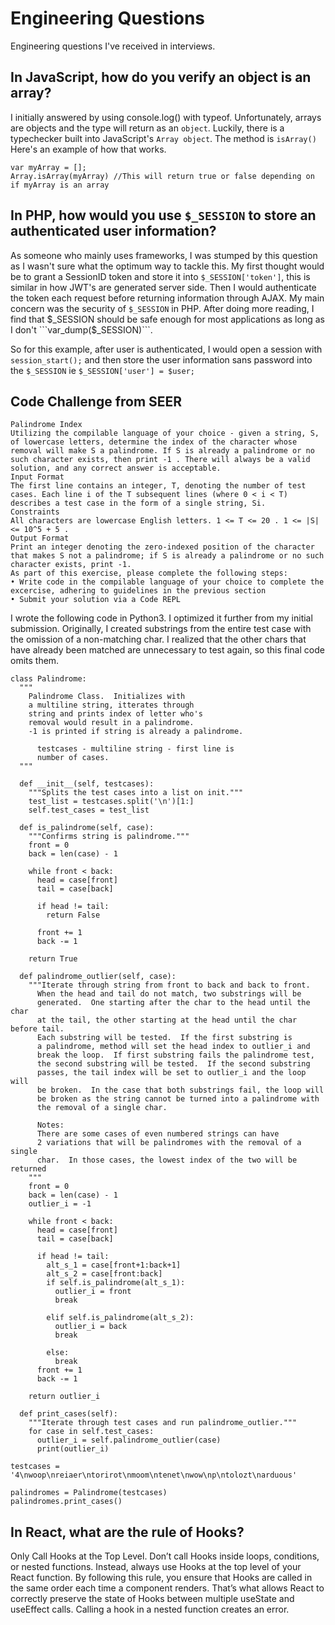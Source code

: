 # Engineering Questions
Engineering questions I've received in interviews.

## In JavaScript, how do you verify an object is an array?
I initially answered by using console.log() with typeof.  Unfortunately, arrays are objects and the type will return as an ```object```. Luckily, there is a typechecker built into JavaScript's ```Array object```.  The method is ```isArray()```   Here's an example of how that works.
```
var myArray = [];
Array.isArray(myArray) //This will return true or false depending on if myArray is an array
```

## In PHP, how would you use ```$_SESSION``` to store an authenticated user information?
As someone who mainly uses frameworks, I was stumped by this question as I wasn't sure what the optimum way to tackle this.  My first thought would be to grant a SessionID token and store it into ```$_SESSION['token']```, this is similar in how JWT's are generated server side.  Then I would authenticate the token each request before returning information through AJAX.  My main concern was the security of ```$_SESSION``` in PHP.  After doing more reading, I find that $_SESSION should be safe enough for most applications as long as I don't ```var_dump($_SESSION)```. 

So for this example, after user is authenticated, I would open a session with ```session_start();``` and then store the user information sans password into the ```$_SESSION``` ie ```$_SESSION['user'] = $user;```


## Code Challenge from SEER
```
Palindrome Index
Utilizing the compilable language of your choice - given a string, S, of lowercase letters, determine the index of the character whose removal will make S a palindrome. If S is already a palindrome or no such character exists, then print -1 . There will always be a valid solution, and any correct answer is acceptable.
Input Format
The first line contains an integer, T, denoting the number of test cases. Each line i of the T subsequent lines (where 0 < i < T) describes a test case in the form of a single string, Si.
Constraints
All characters are lowercase English letters. 1 <= T <= 20 . 1 <= |S| <= 10^5 + 5 .
Output Format
Print an integer denoting the zero-indexed position of the character that makes S not a palindrome; if S is already a palindrome or no such character exists, print -1.
As part of this exercise, please complete the following steps:
• Write code in the compilable language of your choice to complete the excercise, adhering to guidelines in the previous section
• Submit your solution via a Code REPL
```

I wrote the following code in Python3.  I optimized it further from my initial submission.  Originally, I created substrings from the entire test case with the omission of a non-matching char.  I realized that the other chars that have already been matched are unnecessary to test again, so this final code omits them.
```
class Palindrome:
  """
    Palindrome Class.  Initializes with 
    a multiline string, itterates through 
    string and prints index of letter who's
    removal would result in a palindrome.
    -1 is printed if string is already a palindrome.

      testcases - multiline string - first line is 
      number of cases.
  """

  def __init__(self, testcases):
    """Splits the test cases into a list on init."""
    test_list = testcases.split('\n')[1:]
    self.test_cases = test_list

  def is_palindrome(self, case):
    """Confirms string is palindrome."""
    front = 0
    back = len(case) - 1

    while front < back:
      head = case[front]
      tail = case[back]

      if head != tail:
        return False
      
      front += 1
      back -= 1
    
    return True

  def palindrome_outlier(self, case):
    """Iterate through string from front to back and back to front.
      When the head and tail do not match, two substrings will be 
      generated.  One starting after the char to the head until the char 
      at the tail, the other starting at the head until the char before tail.
      Each substring will be tested.  If the first substring is 
      a palindrome, method will set the head index to outlier_i and 
      break the loop.  If first substring fails the palindrome test,
      the second substring will be tested.  If the second substring 
      passes, the tail index will be set to outlier_i and the loop will 
      be broken.  In the case that both substrings fail, the loop will 
      be broken as the string cannot be turned into a palindrome with 
      the removal of a single char.

      Notes:
      There are some cases of even numbered strings can have 
      2 variations that will be palindromes with the removal of a single 
      char.  In those cases, the lowest index of the two will be returned
    """
    front = 0
    back = len(case) - 1
    outlier_i = -1

    while front < back:
      head = case[front]
      tail = case[back]

      if head != tail:
        alt_s_1 = case[front+1:back+1]
        alt_s_2 = case[front:back]
        if self.is_palindrome(alt_s_1):
          outlier_i = front
          break
        
        elif self.is_palindrome(alt_s_2):
          outlier_i = back
          break

        else:
          break
      front += 1
      back -= 1

    return outlier_i

  def print_cases(self):
    """Iterate through test cases and run palindrome_outlier."""
    for case in self.test_cases:
      outlier_i = self.palindrome_outlier(case)
      print(outlier_i)

testcases = '4\nwoop\nreiaer\ntorirot\nmoom\ntenet\nwow\np\ntolozt\narduous'

palindromes = Palindrome(testcases)
palindromes.print_cases()
```

## In React, what are the rule of Hooks? 
Only Call Hooks at the Top Level. Don’t call Hooks inside loops, conditions, or nested functions. Instead, always use Hooks at the top level of your React function. By following this rule, you ensure that Hooks are called in the same order each time a component renders. That’s what allows React to correctly preserve the state of Hooks between multiple useState and useEffect calls.  Calling a hook in a nested function creates an error.
